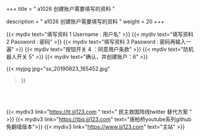 +++
title = " a1026 创建账户需要填写的资料  "

description = " a1026 创建账户需要填写的资料  "
weight = 20
+++


{{< mydiv text="填写资料 1 Username : 用户名" >}}
{{< mydiv text="填写资料 2 Password : 密码" >}}
{{< mydiv text="填写资料 3 Password : 密码再输入一遍" >}}
{{< mydiv text="按钮开关 4 ：同意用户条款" >}}
{{< mydiv text="防机器人开关 5" >}}
{{< mydiv text="确认，并创建账户：6" >}}

{{< myjpg 
jpg="ss_20190823_165452.jpg"
>}}



<br><br><br>
{{< mydiv3 link="https://tt.jjj123.com " text=" 民主救国阵线twitter 替代方案 " >}}
{{< mydiv3 link="https://tbq.jjj123.com" text="唐柏桥youtube系列github免翻墙版本">}}
{{< mydiv3 link="https://www.jjj123.com" text="主站" >}}

